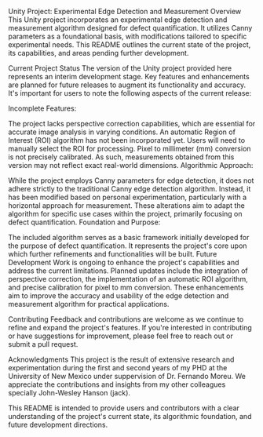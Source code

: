 Unity Project: Experimental Edge Detection and Measurement
Overview
This Unity project incorporates an experimental edge detection and measurement algorithm designed for defect quantification. It utilizes Canny parameters as a foundational basis, with modifications tailored to specific experimental needs. This README outlines the current state of the project, its capabilities, and areas pending further development.

Current Project Status
The version of the Unity project provided here represents an interim development stage. Key features and enhancements are planned for future releases to augment its functionality and accuracy. It's important for users to note the following aspects of the current release:

Incomplete Features:

The project lacks perspective correction capabilities, which are essential for accurate image analysis in varying conditions.
An automatic Region of Interest (ROI) algorithm has not been incorporated yet. Users will need to manually select the ROI for processing.
Pixel to millimeter (mm) conversion is not precisely calibrated. As such, measurements obtained from this version may not reflect exact real-world dimensions.
Algorithmic Approach:

While the project employs Canny parameters for edge detection, it does not adhere strictly to the traditional Canny edge detection algorithm. Instead, it has been modified based on personal experimentation, particularly with a horizontal approach for measurement.
These alterations aim to adapt the algorithm for specific use cases within the project, primarily focusing on defect quantification.
Foundation and Purpose:

The included algorithm serves as a basic framework initially developed for the purpose of defect quantification. It represents the project's core upon which further refinements and functionalities will be built.
Future Development
Work is ongoing to enhance the project's capabilities and address the current limitations. Planned updates include the integration of perspective correction, the implementation of an automatic ROI algorithm, and precise calibration for pixel to mm conversion. These enhancements aim to improve the accuracy and usability of the edge detection and measurement algorithm for practical applications.

Contributing
Feedback and contributions are welcome as we continue to refine and expand the project's features. If you're interested in contributing or have suggestions for improvement, please feel free to reach out or submit a pull request.

Acknowledgments
This project is the result of extensive research and experimentation during the first and second years of my PHD at the University of New Mexico under suppervision of Dr. Fernando Moreu. We appreciate the contributions and insights from my other colleagues specially John-Wesley Hanson (jack).

This README is intended to provide users and contributors with a clear understanding of the project's current state, its algorithmic foundation, and future development directions.
